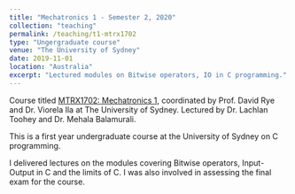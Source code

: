 ```yaml
---
title: "Mechatronics 1 - Semester 2, 2020"
collection: "teaching"
permalink: /teaching/t1-mtrx1702
type: "Ungergraduate course"
venue: "The University of Sydney"
date: 2019-11-01
location: "Australia"
excerpt: "Lectured modules on Bitwise operators, IO in C programming."
---
```


Course titled [MTRX1702: Mechatronics 1](https://www.sydney.edu.au/units/MTRX1702), coordinated by Prof. David Rye and Dr. Viorela Ila at The University of Sydney. Lectured by Dr. Lachlan Toohey and Dr. Mehala Balamurali.

This is a first year undergraduate course at the University of Sydney on C programming.

I delivered lectures on the modules covering Bitwise operators, Input-Output in C and the limits of C.
I was also involved in assessing the final exam for the course.
